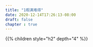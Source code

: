 ```yaml
---
title: "1暇满难得"
date: 2020-12-14T17:26:13-08:00
draft: false
chapter : true
---
```


{{% children style="h2" depth="4" %}}
